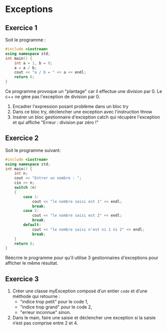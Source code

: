 # Exceptions

## Exercice 1

Soit le programme :

```cpp
#include <iostream>
using namespace std;
int main() {
    int a = 1, b = 0;
    a = a / b;
    cout << "a / b = " << a << endl;
    return 0;
}
```

Ce programme provoque un "plantage" car il effectue une division par 0. Le c++ ne gère pas l'exception de division par 0.
1) Encadrer l'expression posant problème dans un bloc try
2) Dans ce bloc try, déclencher une exception avec l'instruction throw
3) Insérer un bloc gestionnaire d'exception catch qui récupère l'exception et qui affiche "Erreur : division par zéro !"

## Exercice 2

Soit le programme suivant:

```cpp
#include <iostream>
using namespace std;
int main() {
    int n;
    cout << "Entrer un nombre : ";
    cin >> n;
    switch (n)
    {
        case 1:
            cout << "le nombre saisi est 1" << endl;
            break;
        case 2:
            cout << "le nombre saisi est 2" << endl;
            break;
        default:
            cout << "le nombre saisi n'est ni 1 ni 2" << endl;
            break;
    }
    return 0;
}
```

Réécrire le programme pour qu'il utilise 3 gestionnaires d'exceptions pour afficher le même résultat.

## Exercice 3

1) Créer une classe myException composé d’un entier ```code``` et d’une méthode qui retourne : 
   + "indice trop petit" pour le code 1,
   + "indice trop grand" pour le code 2,
   + "erreur inconnue" sinon.
2) Dans le main, faire une saisie et déclencher une exception si la saisie n’est pas comprise entre 2 et 4.